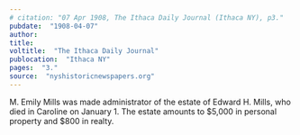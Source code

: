 ```yaml
---
# citation: "07 Apr 1908, The Ithaca Daily Journal (Ithaca NY), p3."
pubdate:  "1908-04-07"
author: 
title: 
voltitle:  "The Ithaca Daily Journal"
publocation:  "Ithaca NY"
pages:  "3."
source:  "nyshistoricnewspapers.org"
---
```


M. Emily Mills was made administrator of the estate of Edward H. Mills, who died in Caroline on January 1. The estate amounts to $5,000 in personal property and $800 in realty.


